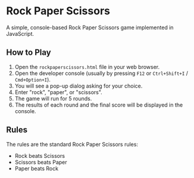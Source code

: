 # Rock Paper Scissors

A simple, console-based Rock Paper Scissors game implemented in JavaScript.

## How to Play

1.  Open the `rockpaperscissors.html` file in your web browser.
2.  Open the developer console (usually by pressing `F12` or `Ctrl+Shift+I` / `Cmd+Option+I`).
3.  You will see a pop-up dialog asking for your choice.
4.  Enter "rock", "paper", or "scissors".
5.  The game will run for 5 rounds.
6.  The results of each round and the final score will be displayed in the console.

## Rules

The rules are the standard Rock Paper Scissors rules:
*   Rock beats Scissors
*   Scissors beats Paper
*   Paper beats Rock
